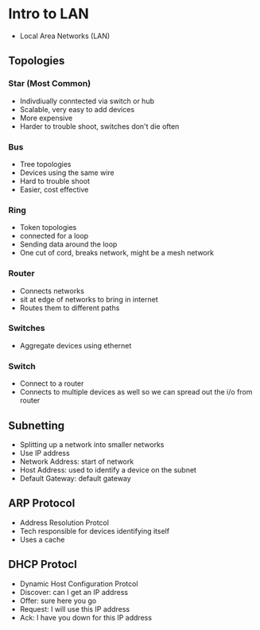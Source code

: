 # Intro to LAN
* Local Area Networks (LAN) 

## Topologies

### Star (Most Common)
* Indivdiually conntected via switch or hub
* Scalable, very easy to add devices
* More expensive
* Harder to trouble shoot, switches don't die often

### Bus 
* Tree topologies
* Devices using the same wire
* Hard to trouble shoot
* Easier, cost effective

### Ring
* Token topologies
* connected for a loop
* Sending data around the loop
* One cut of cord, breaks network, might be a mesh network

### Router
* Connects networks
* sit at edge of networks to bring in internet
* Routes them to different paths

### Switches
* Aggregate devices using ethernet

### Switch
* Connect to a router
* Connects to multiple devices as well so we can spread out the i/o from router

## Subnetting
* Splitting up a network into smaller networks
* Use IP address
* Network Address: start of network
* Host Address: used to identify a device on the subnet
* Default Gateway: default gateway

## ARP Protocol
* Address Resolution Protcol  
* Tech responsible for devices identifying itself
* Uses a cache

## DHCP Protocl
* Dynamic Host Configuration Protcol
* Discover: can I get an IP address
* Offer: sure here you go
* Request: I will use this IP address
* Ack: I have you down for this IP address
